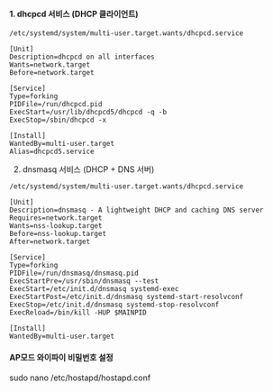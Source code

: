 #### 1. dhcpcd 서비스 (DHCP 클라이언트)

```less
/etc/systemd/system/multi-user.target.wants/dhcpcd.service

[Unit]
Description=dhcpcd on all interfaces
Wants=network.target
Before=network.target

[Service]
Type=forking
PIDFile=/run/dhcpcd.pid
ExecStart=/usr/lib/dhcpcd5/dhcpcd -q -b
ExecStop=/sbin/dhcpcd -x

[Install]
WantedBy=multi-user.target
Alias=dhcpcd5.service
```


2. dnsmasq 서비스 (DHCP + DNS 서버)

```less
/etc/systemd/system/multi-user.target.wants/dhcpcd.service

[Unit]
Description=dnsmasq - A lightweight DHCP and caching DNS server
Requires=network.target
Wants=nss-lookup.target
Before=nss-lookup.target
After=network.target

[Service]
Type=forking
PIDFile=/run/dnsmasq/dnsmasq.pid
ExecStartPre=/usr/sbin/dnsmasq --test
ExecStart=/etc/init.d/dnsmasq systemd-exec
ExecStartPost=/etc/init.d/dnsmasq systemd-start-resolvconf
ExecStop=/etc/init.d/dnsmasq systemd-stop-resolvconf
ExecReload=/bin/kill -HUP $MAINPID

[Install]
WantedBy=multi-user.target
```

#### AP모드 와이파이 비밀번호 설정

sudo nano /etc/hostapd/hostapd.conf






